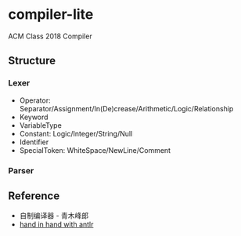 # compiler-lite
ACM Class 2018 Compiler

## Structure

### Lexer

- Operator: Separator/Assignment/In(De)crease/Arithmetic/Logic/Relationship
- Keyword
- VariableType
- Constant: Logic/Integer/String/Null
- Identifier
- SpecialToken: WhiteSpace/NewLine/Comment

### Parser



## Reference

- 自制编译器 - 青木峰郎
- [hand in hand with antlr](https://github.com/alan2lin/hand_in_hand_with_antlr)